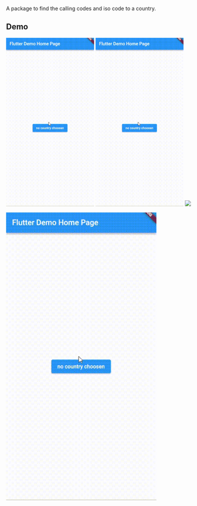 A package to find the calling codes and iso code to a country.

## Demo
<img src="https://github.com/alidev0/ptwcode_country_codes/blob/master/demo/demo_video.gif"  width="240"/>
<img src="https://github.com/alidev0/ptwcode_country_codes/raw/master/demo/demo_video.gif"  width="240"/>
<img src="https://github.com/alidev0/ptwcode_country_codes/master/demo/demo_video.gif"  width="240"/>


![](https://github.com/alidev0/ptwcode_country_codes/blob/master/demo/demo_video.gif)